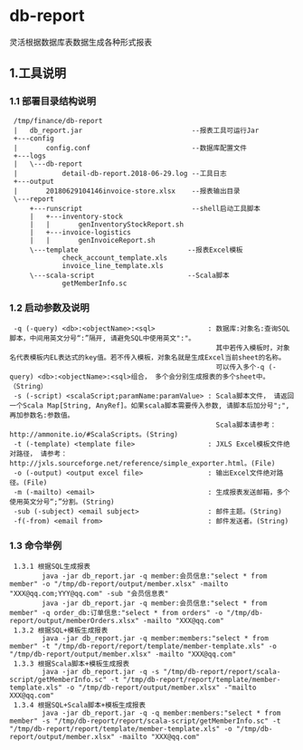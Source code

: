 # db-report
灵活根据数据库表数据生成各种形式报表

 ## 1.工具说明
 ### 1.1 部署目录结构说明
     /tmp/finance/db-report
     |   db_report.jar                           --报表工具可运行Jar
     +---config
     |       config.conf                         --数据库配置文件
     +---logs
     |   \---db-report
     |           detail-db-report.2018-06-29.log --工具日志
     +---output
     |       20180629104146invoice-store.xlsx    --报表输出目录
     \---report
         +---runscript                           --shell启动工具脚本
         |   +---inventory-stock
         |   |       genInventoryStockReport.sh
         |   +---invoice-logistics
         |   |       genInvoiceReport.sh
         \---template                           --报表Excel模板
                 check_account_template.xls
                 invoice_line_template.xls
         \---scala-script                       --Scala脚本
                 getMemberInfo.sc
                 
 ### 1.2 启动参数及说明
     -q (-query) <db>:<objectName>:<sql>             : 数据库:对象名:查询SQL脚本，中间用英文分号“:”隔开, 请避免SQL中使用英文":"。
                                                       其中若传入模板时，对象名代表模板内EL表达式的key值。若不传入模板，对象名就是生成Excel当前sheet的名称。
                                                       可以传入多个-q (-query) <db>:<objectName>:<sql>组合， 多个会分别生成报表的多个sheet中。（String）
     -s (-script) <scalaScript;paramName:paramValue> : Scala脚本文件， 请返回一个Scala Map[String, AnyRef]。如果scala脚本需要传入参数, 请脚本后加分号";", 再加参数名:参数值。
                                                       Scala脚本请参考：http://ammonite.io/#ScalaScripts。(String)
     -t (-template) <template file>                  : JXLS Excel模板文件绝对路径， 请参考：http://jxls.sourceforge.net/reference/simple_exporter.html。(File)
     -o (-output) <output excel file>                : 输出Excel文件绝对路径。(File)
     -m (-mailto) <email>                            : 生成报表发送邮箱，多个使用英文分号“;”分割。(String)
     -sub (-subject) <email subject>                 : 邮件主题。(String)
     -f(-from) <email from>                          : 邮件发送者。(String)
 
 ### 1.3 命令举例
     1.3.1 根据SQL生成报表
            java -jar db_report.jar -q member:会员信息:"select * from member" -o "/tmp/db-report/output/member.xlsx" -mailto "XXX@qq.com;YYY@qq.com" -sub "会员信息表"
            java -jar db_report.jar -q member:会员信息:"select * from member" -q order_db:订单信息:"select * from orders" -o "/tmp/db-report/output/memberOrders.xlsx" -mailto "XXX@qq.com"
     1.3.2 根据SQL+模板生成报表
            java -jar db_report.jar -q member:members:"select * from member" -t "/tmp/db-report/report/template/member-template.xls" -o "/tmp/db-report/output/member.xlsx" -mailto "XXX@qq.com"
     1.3.3 根据Scala脚本+模板生成报表
            java -jar db_report.jar -q -s "/tmp/db-report/report/scala-script/getMemberInfo.sc" -t "/tmp/db-report/report/template/member-template.xls" -o "/tmp/db-report/output/member.xlsx" -"mailto XXX@qq.com"
     1.3.4 根据SQL+Scala脚本+模板生成报表
            java -jar db_report.jar -q -q member:members:"select * from member" -s "/tmp/db-report/report/scala-script/getMemberInfo.sc" -t "/tmp/db-report/report/template/member-template.xls" -o "/tmp/db-report/output/member.xlsx" -mailto "XXX@qq.com"
